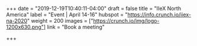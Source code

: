 +++
date = "2019-12-19T10:40:11-04:00"
draft = false
title = "IIeX North America"
label = "Event | April 14-16"
hubspot = "https://info.crunch.io/iiex-na-2020"
weight = 200
images = ["https://crunch.io/img/logo-1200x630.png"]
link = "Book a meeting"

+++
